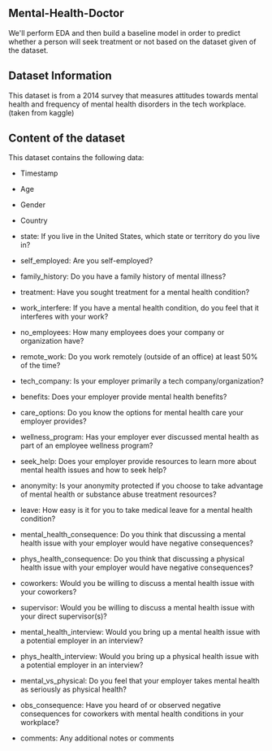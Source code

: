 
## Mental-Health-Doctor
We'll perform EDA and then build a baseline model  in order to predict whether a person will seek treatment or not based on the dataset given of the dataset.
## Dataset Information
This dataset is from a 2014 survey that measures attitudes towards mental health and frequency of mental health disorders in the tech workplace. (taken from kaggle)
## Content of the dataset
This dataset contains the following data:

* Timestamp

* Age

* Gender

* Country

* state: If you live in the United States, which state or territory do you live in?

* self_employed: Are you self-employed?

* family_history: Do you have a family history of mental illness?

* treatment: Have you sought treatment for a mental health condition?

* work_interfere: If you have a mental health condition, do you feel that it interferes with your work?

* no_employees: How many employees does your company or organization have?

* remote_work: Do you work remotely (outside of an office) at least 50% of the time?

* tech_company: Is your employer primarily a tech company/organization?

* benefits: Does your employer provide mental health benefits?

* care_options: Do you know the options for mental health care your employer provides?

* wellness_program: Has your employer ever discussed mental health as part of an employee wellness program?

* seek_help: Does your employer provide resources to learn more about mental health issues and how to seek help?

* anonymity: Is your anonymity protected if you choose to take advantage of mental health or substance abuse treatment resources?

* leave: How easy is it for you to take medical leave for a mental health condition?

* mental_health_consequence: Do you think that discussing a mental health issue with your employer would have negative consequences?

* phys_health_consequence: Do you think that discussing a physical health issue with your employer would have negative consequences?

* coworkers: Would you be willing to discuss a mental health issue with your coworkers?

* supervisor: Would you be willing to discuss a mental health issue with your direct supervisor(s)?

* mental_health_interview: Would you bring up a mental health issue with a potential employer in an interview?

* phys_health_interview: Would you bring up a physical health issue with a potential employer in an interview?

* mental_vs_physical: Do you feel that your employer takes mental health as seriously as physical health?

* obs_consequence: Have you heard of or observed negative consequences for coworkers with mental health conditions in your workplace?

* comments: Any additional notes or comments
